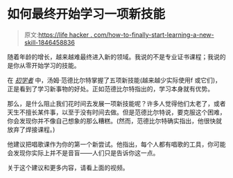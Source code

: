 # 如何最终开始学习一项新技能

> 原文:[https://life hacker . com/how-to-finally-start-learning-a-new-skill-1846458836](https://lifehacker.com/how-to-finally-start-learning-a-new-skill-1846458836)

随着年龄的增长，越来越难最终进入新的领域。我说的不是专业证书课程；我说的是你从零开始学习的技能。

在 [*初学者*](https://www.penguinrandomhouse.com/books/551938/beginners-by-tom-vanderbilt/) 中，汤姆·范德比尔特掌握了五项新技能(越来越少实际使用f 或它们)，正是看到了学习新事物的好处。正如范德比尔特指出的，学习本身就有优势。

那么，是什么阻止我们花时间去发展一项新技能呢？许多人觉得他们太老了，或者天生不擅长某件事，以至于没有时间去做。但是范德比尔特说，要克服这个困难，你会发现你并不像自己想象的那么糟糕。(然而，范德比尔特确实指出，他很快就放弃了焊接课程。)

他建议把唱歌课作为你的第一个新尝试。他指出，每个人都有唱歌的工具，你可能会发现你实际上并不是音盲——人们只是告诉你这一点。

关于这个建议和更多内容，请看上面的视频。